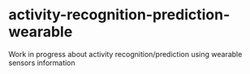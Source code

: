 # activity-recognition-prediction-wearable
Work in progress about activity recognition/prediction using wearable sensors information

